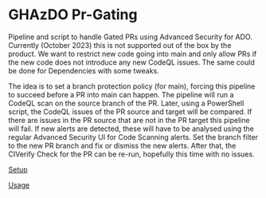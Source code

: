 # GHAzDO Pr-Gating
Pipeline and script to handle Gated PRs using Advanced Security for ADO. Currently (October 2023) this is not supported out of the box by the product. We want to restrict new code going into main and only allow PRs if the new code does not introduce any new CodeQL issues. The same could be done for Dependencies with some tweaks.

The idea is to set a branch protection policy (for main), forcing this pipeline to succeed before a PR into main can happen. The pipeline will run a CodeQL scan on the source branch of the PR. Later, using a PowerShell script, the CodeQL issues of the PR source and target will be compared. If there are issues in the PR source that are not in the PR target this pipeline will fail. 
If new alerts are detected, these will have to be analysed using the regular Advanced Security UI for Code Scanning alerts. Set the branch filter to the new PR branch and fix or dismiss the new alerts. After that, the CIVerify Check for the PR can be re-run, hopefully this time with no issues.

[Setup](./Setup.md)

[Usage](./Usage.md)